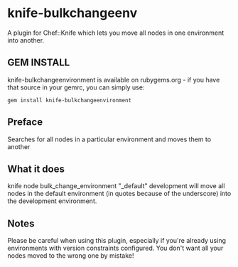 # knife-bulkchangeenv

A plugin for Chef::Knife which lets you move all nodes in one environment into another.

## GEM INSTALL
knife-bulkchangeenvironment is available on rubygems.org - if you have that source in your gemrc, you can simply use:

````
gem install knife-bulkchangeenvironment
````

## Preface

Searches for all nodes in a particular environment and moves them to another

## What it does

knife node bulk_change_environment "_default" development
will move all nodes in the default environment (in quotes because of the underscore) into the development environment.

## Notes
Please be careful when using this plugin, especially if you're already using environments with version constraints configured. You don't want all your nodes moved to the wrong one by mistake!

